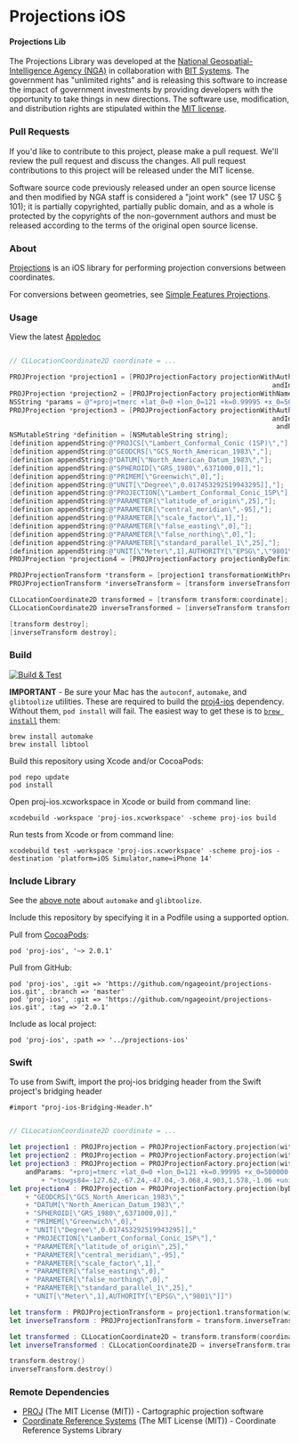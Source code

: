 # Projections iOS

#### Projections Lib ####

The Projections Library was developed at the [National Geospatial-Intelligence Agency (NGA)](http://www.nga.mil/) in collaboration with [BIT Systems](https://www.caci.com/bit-systems/). The government has "unlimited rights" and is releasing this software to increase the impact of government investments by providing developers with the opportunity to take things in new directions. The software use, modification, and distribution rights are stipulated within the [MIT license](http://choosealicense.com/licenses/mit/).

### Pull Requests ###
If you'd like to contribute to this project, please make a pull request. We'll review the pull request and discuss the changes. All pull request contributions to this project will be released under the MIT license.

Software source code previously released under an open source license and then modified by NGA staff is considered a "joint work" (see 17 USC § 101); it is partially copyrighted, partially public domain, and as a whole is protected by the copyrights of the non-government authors and must be released according to the terms of the original open source license.

### About ###

[Projections](http://ngageoint.github.io/projections-ios/) is an iOS library for performing projection conversions between coordinates.

For conversions between geometries, see [Simple Features Projections](https://ngageoint.github.io/simple-features-proj-ios/).

### Usage ###

View the latest [Appledoc](http://ngageoint.github.io/projections-ios/docs/api/)

```objectivec

// CLLocationCoordinate2D coordinate = ...

PROJProjection *projection1 = [PROJProjectionFactory projectionWithAuthority:PROJ_AUTHORITY_EPSG
                                                                  andIntCode:PROJ_EPSG_WEB_MERCATOR];
PROJProjection *projection2 = [PROJProjectionFactory projectionWithName:@"EPSG:4326"];
NSString *params = @"+proj=tmerc +lat_0=0 +lon_0=121 +k=0.99995 +x_0=500000 +y_0=0 +ellps=clrk66 +towgs84=-127.62,-67.24,-47.04,-3.068,4.903,1.578,-1.06 +units=m +no_defs";
PROJProjection *projection3 = [PROJProjectionFactory projectionWithAuthority:PROJ_AUTHORITY_EPSG
                                                                  andIntCode:3123
                                                                   andParams:params];
NSMutableString *definition = [NSMutableString string];
[definition appendString:@"PROJCS[\"Lambert_Conformal_Conic (1SP)\","];
[definition appendString:@"GEODCRS[\"GCS_North_American_1983\","];
[definition appendString:@"DATUM[\"North_American_Datum_1983\","];
[definition appendString:@"SPHEROID[\"GRS_1980\",6371000,0]],"];
[definition appendString:@"PRIMEM[\"Greenwich\",0],"];
[definition appendString:@"UNIT[\"Degree\",0.017453292519943295]],"];
[definition appendString:@"PROJECTION[\"Lambert_Conformal_Conic_1SP\"],"];
[definition appendString:@"PARAMETER[\"latitude_of_origin\",25],"];
[definition appendString:@"PARAMETER[\"central_meridian\",-95],"];
[definition appendString:@"PARAMETER[\"scale_factor\",1],"];
[definition appendString:@"PARAMETER[\"false_easting\",0],"];
[definition appendString:@"PARAMETER[\"false_northing\",0],"];
[definition appendString:@"PARAMETER[\"standard_parallel_1\",25],"];
[definition appendString:@"UNIT[\"Meter\",1],AUTHORITY[\"EPSG\",\"9801\"]]"];
PROJProjection *projection4 = [PROJProjectionFactory projectionByDefinition:definition];

PROJProjectionTransform *transform = [projection1 transformationWithProjection:projection2];
PROJProjectionTransform *inverseTransform = [transform inverseTransformation];

CLLocationCoordinate2D transformed = [transform transform:coordinate];
CLLocationCoordinate2D inverseTransformed = [inverseTransform transform:transformed];

[transform destroy];
[inverseTransform destroy];

```

### Build ###

[![Build & Test](https://github.com/ngageoint/projections-ios/workflows/Build%20&%20Test/badge.svg)](https://github.com/ngageoint/projections-ios/actions/workflows/build-test.yml)

**IMPORTANT** -
Be sure your Mac has the `autoconf`, `automake`, and `glibtoolize` utilities.  These are required to build
the [proj4-ios](https://cocoapods.org/pods/proj4-ios) dependency.  Without them, `pod install` will fail.  The easiest way to get these is to [`brew install`](https://brew.sh/) them:
```
brew install automake
brew install libtool
```

Build this repository using Xcode and/or CocoaPods:

    pod repo update
    pod install

Open proj-ios.xcworkspace in Xcode or build from command line:

    xcodebuild -workspace 'proj-ios.xcworkspace' -scheme proj-ios build

Run tests from Xcode or from command line:

    xcodebuild test -workspace 'proj-ios.xcworkspace' -scheme proj-ios -destination 'platform=iOS Simulator,name=iPhone 14'

### Include Library ###

See the [above note](https://github.com/ngageoint/projections-ios#build) about `automake` and `glibtoolize`.

Include this repository by specifying it in a Podfile using a supported option.

Pull from [CocoaPods](https://cocoapods.org/pods/proj-ios):

    pod 'proj-ios', '~> 2.0.1'

Pull from GitHub:

    pod 'proj-ios', :git => 'https://github.com/ngageoint/projections-ios.git', :branch => 'master'
    pod 'proj-ios', :git => 'https://github.com/ngageoint/projections-ios.git', :tag => '2.0.1'

Include as local project:

    pod 'proj-ios', :path => '../projections-ios'

### Swift ###

To use from Swift, import the proj-ios bridging header from the Swift project's bridging header

    #import "proj-ios-Bridging-Header.h"

```swift

// CLLocationCoordinate2D coordinate = ...

let projection1 : PROJProjection = PROJProjectionFactory.projection(withAuthority: PROJ_AUTHORITY_EPSG, andIntCode: PROJ_EPSG_WEB_MERCATOR)
let projection2 : PROJProjection = PROJProjectionFactory.projection(withName: "EPSG:4326")
let projection3 : PROJProjection = PROJProjectionFactory.projection(withAuthority: PROJ_AUTHORITY_EPSG, andIntCode: 3123,
    andParams: "+proj=tmerc +lat_0=0 +lon_0=121 +k=0.99995 +x_0=500000 +y_0=0 +ellps=clrk66 "
        + "+towgs84=-127.62,-67.24,-47.04,-3.068,4.903,1.578,-1.06 +units=m +no_defs")
let projection4 : PROJProjection = PROJProjectionFactory.projection(byDefinition: "PROJCS[\"Lambert_Conformal_Conic (1SP)\","
    + "GEODCRS[\"GCS_North_American_1983\","
    + "DATUM[\"North_American_Datum_1983\","
    + "SPHEROID[\"GRS_1980\",6371000,0]],"
    + "PRIMEM[\"Greenwich\",0],"
    + "UNIT[\"Degree\",0.017453292519943295]],"
    + "PROJECTION[\"Lambert_Conformal_Conic_1SP\"],"
    + "PARAMETER[\"latitude_of_origin\",25],"
    + "PARAMETER[\"central_meridian\",-95],"
    + "PARAMETER[\"scale_factor\",1],"
    + "PARAMETER[\"false_easting\",0],"
    + "PARAMETER[\"false_northing\",0],"
    + "PARAMETER[\"standard_parallel_1\",25],"
    + "UNIT[\"Meter\",1],AUTHORITY[\"EPSG\",\"9801\"]]")

let transform : PROJProjectionTransform = projection1.transformation(with: projection2)
let inverseTransform : PROJProjectionTransform = transform.inverseTransformation()

let transformed : CLLocationCoordinate2D = transform.transform(coordinate)
let inverseTransformed : CLLocationCoordinate2D = inverseTransform.transform(transformed)

transform.destroy()
inverseTransform.destroy()

```

### Remote Dependencies ###

* [PROJ](https://proj.org/) (The MIT License (MIT)) - Cartographic projection software
* [Coordinate Reference Systems](https://github.com/ngageoint/coordinate-reference-systems-ios) (The MIT License (MIT)) - Coordinate Reference Systems Library
